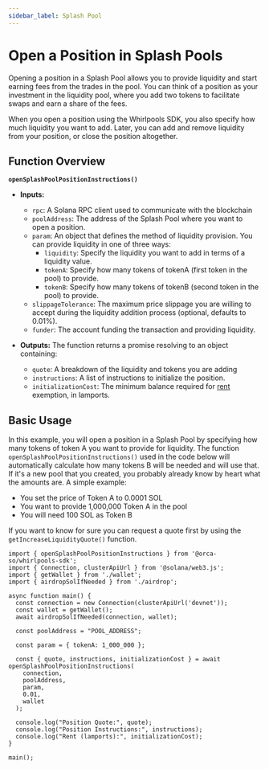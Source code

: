 ```yaml
---
sidebar_label: Splash Pool
---
```


# Open a Position in Splash Pools
Opening a position in a Splash Pool allows you to provide liquidity and start earning fees from the trades in the pool. You can think of a position as your investment in the liquidity pool, where you add two tokens to facilitate swaps and earn a share of the fees.

When you open a position using the Whirlpools SDK, you also specify how much liquidity you want to add. Later, you can add and remove liquidity from your position, or close the position altogether.

## Function Overview
**`openSplashPoolPositionInstructions()`**
- **Inputs:**
    - `rpc`: A Solana RPC client used to communicate with the blockchain
    - `poolAddress`: The address of the Splash Pool where you want to open a position.
    - `param`: An object that defines the method of liquidity provision. You can provide liquidity in one of three ways:
        - `liquidity`: Specify the liquidity you want to add in terms of a liquidity value.
        - `tokenA`: Specify how many tokens of tokenA (first token in the pool) to provide.
        - `tokenB`: Specify how many tokens of tokenB (second token in the pool) to provide.
    - `slippageTolerance`: The maximum price slippage you are willing to accept during the liquidity addition process (optional, defaults to 0.01%).
    - `funder`: The account funding the transaction and providing liquidity.
    
- **Outputs:** The function returns a promise resolving to an object containing:
    - `quote`: A breakdown of the liquidity and tokens you are adding
    - `instructions`: A list of instructions to initialize the position.
    - `initializationCost`: The minimum balance required for [rent](https://solana.com/docs/core/fees#rent) exemption, in lamports.

## Basic Usage

In this example, you will open a position in a Splash Pool by specifying how many tokens of token A you want to provide for liquidity. The function `openSplashPoolPositionInstructions()` used in the code below will automatically calculate how many tokens B will be needed and will use that. If it's a new pool that you created, you probably already know by heart what the amounts are. A simple example:
- You set the price of Token A to 0.0001 SOL
- You want to provide 1,000,000 Token A in the pool
- You will need 100 SOL as Token B

If you want to know for sure you can request a quote first by using the `getIncreaseLiquidityQuote()` function.

```tsx title="main.ts"
import { openSplashPoolPositionInstructions } from '@orca-so/whirlpools-sdk';
import { Connection, clusterApiUrl } from '@solana/web3.js';
import { getWallet } from './wallet';
import { airdropSolIfNeeded } from './airdrop';

async function main() {
  const connection = new Connection(clusterApiUrl('devnet'));
  const wallet = getWallet();
  await airdropSolIfNeeded(connection, wallet);

  const poolAddress = "POOL_ADDRESS";
  
  const param = { tokenA: 1_000_000 }; 
  
  const { quote, instructions, initializationCost } = await openSplashPoolPositionInstructions(
    connection,
    poolAddress,
    param, 
    0.01,
    wallet
  );

  console.log("Position Quote:", quote);
  console.log("Position Instructions:", instructions);
  console.log("Rent (lamports):", initializationCost);
}

main();
```
